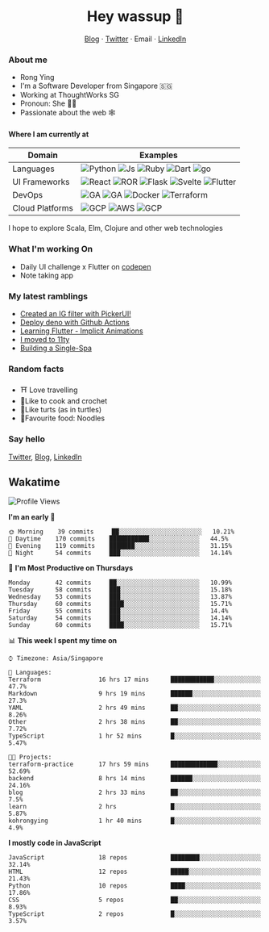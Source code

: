 # <div align="center">Hey wassup 👊</div>
<div align="center">
<a href="https://rongying.co">Blog</a> &middot; <a href="https://twitter.com/RongRunBuild">Twitter</a> &middot; <a mailto="kohrongying@gmail.com">Email</a> &middot; <a href="https://sg.linkedin.com/in/rongyingkoh">LinkedIn</a>
</div>

### About me
* Rong Ying
* I'm a Software Developer from Singapore 🇸🇬
* Working at ThoughtWorks SG 
* Pronoun: She 👩‍💻
* Passionate about the web 🕸

#### Where I am currently at
|Domain|Examples|
|---|---|
|Languages|![Python](https://img.shields.io/badge/python-black?style=for-the-badge&logo=python&logoColor=white) ![Js](https://img.shields.io/badge/javascript-black?style=for-the-badge&logo=javascript&logoColor=white) ![Ruby](https://img.shields.io/badge/ruby-black?style=for-the-badge&logo=ruby&logoColor=white) ![Dart](https://img.shields.io/badge/dart-50%25-blue?style=for-the-badge&logo=dart&) ![go](https://img.shields.io/badge/go-50%25-blue?style=for-the-badge&logo=go&logoColor=white)   |
|UI Frameworks   |![React](https://img.shields.io/badge/react-purple?style=for-the-badge&logo=react&logoColor=white) ![ROR](https://img.shields.io/badge/ruby_on_rails-violet?style=for-the-badge&logo=ruby&logoColor=white) ![Flask](https://img.shields.io/badge/flask-purple?style=for-the-badge&logo=flask&logoColor=white) ![Svelte](https://img.shields.io/badge/svelte-violet?style=for-the-badge&logo=svelte&logoColor=white) ![Flutter](https://img.shields.io/badge/flutter-purple?style=for-the-badge&logo=flutter) |
|DevOps|![GA](https://img.shields.io/badge/Github_Actions-orange?style=for-the-badge&logo=github) ![GA](https://img.shields.io/badge/CircleCI-e6ae00?style=for-the-badge&logo=circleci) ![Docker](https://img.shields.io/badge/Docker-orange?style=for-the-badge&logo=docker&logoColor=white) ![Terraform](https://img.shields.io/badge/Terraform-e6ae00?style=for-the-badge&logo=terraform) |
|Cloud Platforms| ![GCP](https://img.shields.io/badge/GCP-41754E?style=for-the-badge&logo=googlecloud) ![AWS](https://img.shields.io/badge/AWS-green?style=for-the-badge&logo=amazonaws) ![GCP](https://img.shields.io/badge/Digital_ocean-41754E?style=for-the-badge&logo=digitalocean&logoColor=white) |

I hope to explore Scala, Elm, Clojure and other web technologies

### What I'm working On
- Daily UI challenge x Flutter on [codepen](https://codepen.io/collection/nGYxNN)
- Note taking app

### My latest ramblings
<!-- BLOG-POST-LIST:START -->
- [Created an IG filter with PickerUI!](https://blog.rongying.co/posts/2020/08/Building-an-IG-filter-with-PickerUI/)
- [Deploy deno with Github Actions](https://blog.rongying.co/posts/2020/08/Building-a-CICD-Pipeline-with-Github/)
- [Learning Flutter - Implicit Animations](https://blog.rongying.co/posts/2020/07/Learning-Flutter---Implicit-Animations/)
- [I moved to 11ty](https://blog.rongying.co/posts/2020/07/I-moved-to-11ty/)
- [Building a Single-Spa](https://blog.rongying.co/posts/2020/06/Building-a-Single-Spa/)
<!-- BLOG-POST-LIST:END -->


### Random facts
- ⛩ Love travelling
- 🧶Like to cook and crochet
- 🐢Like turts (as in turtles)
- 🍜Favourite food: Noodles


### Say hello
[Twitter](https://twitter.com/RongRunBuild),
[Blog](https://rongying.co),
[LinkedIn](https://sg.linkedin.com/in/rongyingkoh)

## Wakatime
<!--START_SECTION:waka-->
![Profile Views](http://img.shields.io/badge/Profile%20Views-44-blue)

**I'm an early 🐤** 

```text
🌞 Morning    39 commits     ██░░░░░░░░░░░░░░░░░░░░░░░   10.21% 
🌆 Daytime    170 commits    ███████████░░░░░░░░░░░░░░   44.5% 
🌃 Evening    119 commits    ███████░░░░░░░░░░░░░░░░░░   31.15% 
🌙 Night      54 commits     ███░░░░░░░░░░░░░░░░░░░░░░   14.14%

```
📅 **I'm Most Productive on Thursdays** 

```text
Monday       42 commits     ██░░░░░░░░░░░░░░░░░░░░░░░   10.99% 
Tuesday      58 commits     ███░░░░░░░░░░░░░░░░░░░░░░   15.18% 
Wednesday    53 commits     ███░░░░░░░░░░░░░░░░░░░░░░   13.87% 
Thursday     60 commits     ████░░░░░░░░░░░░░░░░░░░░░   15.71% 
Friday       55 commits     ███░░░░░░░░░░░░░░░░░░░░░░   14.4% 
Saturday     54 commits     ███░░░░░░░░░░░░░░░░░░░░░░   14.14% 
Sunday       60 commits     ████░░░░░░░░░░░░░░░░░░░░░   15.71%

```


📊 **This week I spent my time on** 

```text
⌚︎ Timezone: Asia/Singapore

💬 Languages: 
Terraform                16 hrs 17 mins      ████████████░░░░░░░░░░░░░   47.7% 
Markdown                 9 hrs 19 mins       ██████░░░░░░░░░░░░░░░░░░░   27.3% 
YAML                     2 hrs 49 mins       ██░░░░░░░░░░░░░░░░░░░░░░░   8.26% 
Other                    2 hrs 38 mins       ██░░░░░░░░░░░░░░░░░░░░░░░   7.72% 
TypeScript               1 hr 52 mins        █░░░░░░░░░░░░░░░░░░░░░░░░   5.47%

🐱‍💻 Projects: 
terraform-practice       17 hrs 59 mins      █████████████░░░░░░░░░░░░   52.69% 
backend                  8 hrs 14 mins       ██████░░░░░░░░░░░░░░░░░░░   24.16% 
blog                     2 hrs 33 mins       ██░░░░░░░░░░░░░░░░░░░░░░░   7.5% 
learn                    2 hrs               █░░░░░░░░░░░░░░░░░░░░░░░░   5.87% 
kohrongying              1 hr 40 mins        █░░░░░░░░░░░░░░░░░░░░░░░░   4.9%

```

**I mostly code in JavaScript** 

```text
JavaScript               18 repos            ████████░░░░░░░░░░░░░░░░░   32.14% 
HTML                     12 repos            █████░░░░░░░░░░░░░░░░░░░░   21.43% 
Python                   10 repos            ████░░░░░░░░░░░░░░░░░░░░░   17.86% 
CSS                      5 repos             ██░░░░░░░░░░░░░░░░░░░░░░░   8.93% 
TypeScript               2 repos             █░░░░░░░░░░░░░░░░░░░░░░░░   3.57%

```



<!--END_SECTION:waka-->

<!--
**kohrongying/kohrongying** is a ✨ _special_ ✨ repository because its `README.md` (this file) appears on your GitHub profile.

Here are some ideas to get you started:

- 🔭 I’m currently working on ...
- 🌱 I’m currently learning ...
- 👯 I’m looking to collaborate on ...
- 🤔 I’m looking for help with ...
- 💬 Ask me about ...

TODO
clean up the table
find a way to pull latests posts from blog
-->

